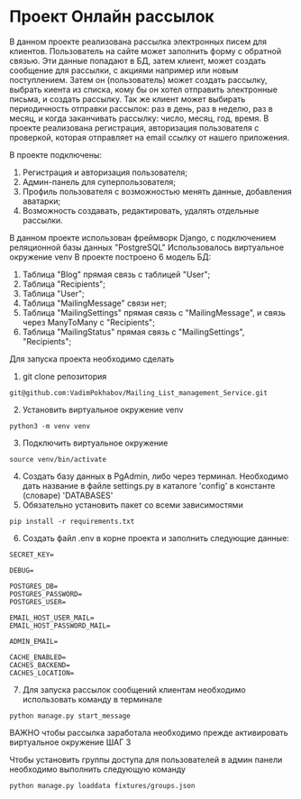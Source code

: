# Проект Онлайн рассылок 
В данном проекте реализована рассылка электронных писем для клиентов. Пользователь на сайте может заполнить форму с обратной связью. Эти данные попадают в БД, затем клиент, может создать сообщение для рассылки, с акциями например или новым поступлением. Затем он (пользователь) может создать рассылку, выбрать киента из списка, кому бы он хотел отправить электронные письма, и создать рассылку.
Так же клиент может выбирать периодичность отправки рассылок: раз в день, раз в неделю, раз в месяц, и когда заканчивать рассылку: число, месяц, год, время.
В проекте реализована регистрация, авторизация пользователя с проверкой, которая отправляет на email ссылку от нашего приложения.

В проекте подключены:

1. Регистрация и авторизация пользователя;
2. Админ-панель для суперпользователя;
3. Профиль пользователя с возможностью менять данные, добавления аватарки;
4. Возможность создавать, редактировать, удалять отдельные рассылки.

В данном проекте использован фреймворк Django, с подключением реляционной базы данных "PostgreSQL"
Использовалось виртуальное окружение venv В проекте построено 6 модель БД:

1. Таблица "Blog" прямая связь с таблицей "User";
2. Таблица "Recipients";
3. Таблица "User";
4. Таблица "MailingMessage" связи нет;
5. Таблица "MailingSettings" прямая связь с "MailingMessage", и связь через ManyToMany с "Recipients";
6. Таблица "MailingStatus" прямая связь c "MailingSettings", "Recipients";

Для запуска проекта необходимо сделать

1. git clone репозитория

```
git@github.com:VadimPokhabov/Mailing_List_management_Service.git
```
2. Установить виртуальное окружение venv
```
python3 -m venv venv
```
3. Подключить виртуальное окружение
```
source venv/bin/activate
```
4. Создать базу данных в PgAdmin, либо через терминал. Необходимо дать название в файле settings.py в каталоге 'config' в константе (словаре) 'DATABASES'
5. Обязательно установить пакет со всеми зависимостями
```
pip install -r requirements.txt
```
6. Создать файл .env в корне проекта и заполнить следующие данные:
```
SECRET_KEY=

DEBUG=

POSTGRES_DB=
POSTGRES_PASSWORD=
POSTGRES_USER=

EMAIL_HOST_USER_MAIL=
EMAIL_HOST_PASSWORD_MAIL=

ADMIN_EMAIL=

CACHE_ENABLED=
CACHES_BACKEND=
CACHES_LOCATION=
```
7. Для запуска рассылок сообщений клиентам необходимо использовать команду в терминале
```
python manage.py start_message
```
ВАЖНО чтобы рассылка заработала необходимо прежде активировать виртуальное окружение ШАГ 3

Чтобы установить группы доступа для пользователей в админ панели необходимо выполнить следующую команду
```
python manage.py loaddata fixtures/groups.json
```